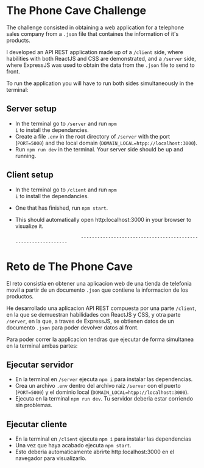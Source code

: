 # The Phone Cave Challenge

The challenge consisted in obtaining a web application for a telephone sales company from a <code>.json</code> file that containes the information of it's products.

I developed an API REST application made up of a <code>/client</code> side, where habilities with both ReactJS and CSS are demonstrated, and a <code>/server</code> side, where ExpressJS was used to obtain the data from the <code>.json</code> file to send to front.

To run the application you will have to run both sides simultaneously in the terminal:

## Server setup
- In the terminal go to <code>/server</code> and run <code>npm i</code> to install the dependancies.
- Create a file <code>.env</code> in the root directory of <code>/server</code> with the port (<code>PORT=5000</code>) and the local domain (<code>DOMAIN_LOCAL=htpp://localhost:3000</code>).
- Run <code>npm run dev</code> in the terminal. Your server side should be up and running.

## Client setup
- In the terminal go to <code>/client</code> and run <code>npm i</code> to install the dependancies.
- One that has finished, run <code>npm start</code>.
- This should automatically open http:localhost:3000 in your browser to visualize it.

                              --------------------------------------------------------------

# Reto de The Phone Cave

El reto consistia en obtener una aplicacion web de una tienda de telefonia movil a partir de un documento <code>.json</code> que contiene la informacion de los productos.

He desarrollado una aplicacion API REST compuesta por una parte <code>/client</code>, en la que se demuestran habilidades con ReactJS y CSS, y otra parte <code>/server</code>, en la que, a traves de ExpressJS, se obtienen datos de un documento <code>.json</code> para poder devolver datos al front.

Para poder correr la applicacion tendras que ejecutar de forma simultanea en la terminal ambas partes:

## Ejecutar servidor

- En la terminal en <code>/server</code> ejecuta <code>npm i</code> para instalar las dependencias. 
- Crea un archivo <code>.env</code> dentro del archivo raiz <code>/server</code> con el puerto (<code>PORT=5000</code>) y el dominio local (<code>DOMAIN_LOCAL=htpp://localhost:3000</code>).
- Ejecuta en la terminal <code>npm run dev</code>. Tu servidor deberia estar corriendo sin problemas.

## Ejecutar cliente

- En la terminal en <code>/client</code> ejecuta <code>npm i</code> para instalar las dependencias 
- Una vez que haya acabado ejecuta <code>npm start</code>.
- Esto deberia automaticamente abrirte http:localhost:3000 en el navegador para visualizarlo.
